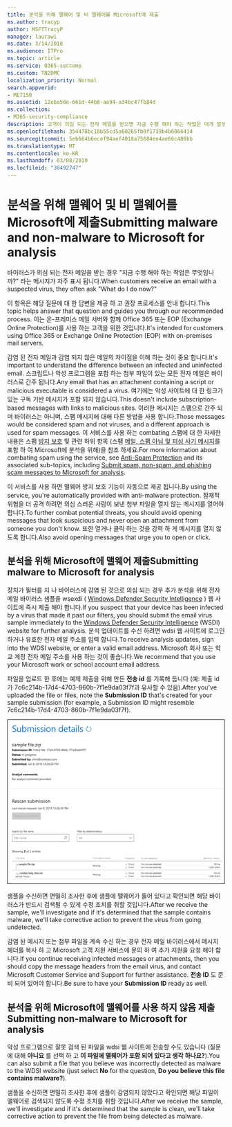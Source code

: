 ```yaml
---
title: 분석을 위해 맬웨어 및 비 맬웨어를 Microsoft에 제출
ms.author: tracyp
author: MSFTTracyP
manager: laurawi
ms.date: 3/14/2018
ms.audience: ITPro
ms.topic: article
ms.service: O365-seccomp
ms.custom: TN2DMC
localization_priority: Normal
search.appverid:
- MET150
ms.assetid: 12eba50e-661d-44b8-ae94-a34bc47fb84d
ms.collection:
- M365-security-compliance
description: 고객이 의심 되는 전자 메일을 받으면 지금 수행 해야 하는 작업은 대개 발생 합니다.
ms.openlocfilehash: 354478bc18b55cd5a60265fb0f1739b4b6066414
ms.sourcegitcommit: 5eb664b6ecef94aef4018a75684ee4ae66c486bb
ms.translationtype: MT
ms.contentlocale: ko-KR
ms.lasthandoff: 03/08/2019
ms.locfileid: "30492747"
---
```

# <a name="submitting-malware-and-non-malware-to-microsoft-for-analysis"></a><span data-ttu-id="b90e6-103">분석을 위해 맬웨어 및 비 맬웨어를 Microsoft에 제출</span><span class="sxs-lookup"><span data-stu-id="b90e6-103">Submitting malware and non-malware to Microsoft for analysis</span></span>

<span data-ttu-id="b90e6-104">바이러스가 의심 되는 전자 메일을 받는 경우 "지금 수행 해야 하는 작업은 무엇입니까?" 라는 메시지가 자주 표시 됩니다.</span><span class="sxs-lookup"><span data-stu-id="b90e6-104">When customers receive an email with a suspected virus, they often ask "What do I do now?"</span></span>
  
<span data-ttu-id="b90e6-105">이 항목은 해당 질문에 대 한 답변을 제공 하 고 권장 프로세스를 안내 합니다.</span><span class="sxs-lookup"><span data-stu-id="b90e6-105">This topic helps answer that question and guides you through our recommended process.</span></span> <span data-ttu-id="b90e6-106">이는 온-프레미스 메일 서버와 함께 Office 365 또는 EOP (Exchange Online Protection)를 사용 하는 고객을 위한 것입니다.</span><span class="sxs-lookup"><span data-stu-id="b90e6-106">It's intended for customers using Office 365 or Exchange Online Protection (EOP) with on-premises mail servers.</span></span>
  
<span data-ttu-id="b90e6-107">감염 된 전자 메일과 감염 되지 않은 메일의 차이점을 이해 하는 것이 중요 합니다.</span><span class="sxs-lookup"><span data-stu-id="b90e6-107">It's important to understand the difference between an infected and uninfected email.</span></span> <span data-ttu-id="b90e6-108">스크립트나 악성 프로그램을 포함 하는 첨부 파일이 있는 모든 전자 메일은 바이러스로 간주 됩니다.</span><span class="sxs-lookup"><span data-stu-id="b90e6-108">Any email that has an attachment containing a script or malicious executable is considered a virus.</span></span> <span data-ttu-id="b90e6-109">여기에는 악성 사이트에 대 한 링크가 있는 구독 기반 메시지가 포함 되지 않습니다.</span><span class="sxs-lookup"><span data-stu-id="b90e6-109">This doesn't include subscription-based messages with links to malicious sites.</span></span> <span data-ttu-id="b90e6-110">이러한 메시지는 스팸으로 간주 되며 바이러스는 아니며, 스팸 메시지에 대해 다른 방법을 사용 합니다.</span><span class="sxs-lookup"><span data-stu-id="b90e6-110">Those messages would be considered spam and not viruses, and a different approach is used for spam messages.</span></span> <span data-ttu-id="b90e6-111">이 서비스를 사용 하는 combating 스팸에 대 한 자세한 내용은 스팸 [방지 보호](anti-spam-and-anti-malware-protection.md) 및 관련 하위 항목 (스팸 [메일, 스팸 아님 및 피싱 사기 메시지](submit-spam-non-spam-and-phishing-scam-messages-to-microsoft-for-analysis.md)를 포함 하 여 Microsoft에 분석을 위해)을 참조 하세요.</span><span class="sxs-lookup"><span data-stu-id="b90e6-111">For more information about combating spam using the service, see [Anti-Spam Protection](anti-spam-and-anti-malware-protection.md) and its associated sub-topics, including [Submit spam, non-spam, and phishing scam messages to Microsoft for analysis](submit-spam-non-spam-and-phishing-scam-messages-to-microsoft-for-analysis.md).</span></span> 
  
<span data-ttu-id="b90e6-112">이 서비스를 사용 하면 맬웨어 방지 보호 기능이 자동으로 제공 됩니다.</span><span class="sxs-lookup"><span data-stu-id="b90e6-112">By using the service, you're automatically provided with anti-malware protection.</span></span> <span data-ttu-id="b90e6-113">잠재적 위협을 더 공격 하려면 의심 스러운 사람이 보낸 첨부 파일을 열지 않는 메시지를 열어야 합니다.</span><span class="sxs-lookup"><span data-stu-id="b90e6-113">To further combat potential threats, you should avoid opening messages that look suspicious and never open an attachment from someone you don't know.</span></span> <span data-ttu-id="b90e6-114">또한 열거나 클릭 하는 것을 강력 하 게 메시지를 열지 않도록 합니다.</span><span class="sxs-lookup"><span data-stu-id="b90e6-114">Also avoid opening messages that urge you to open or click.</span></span>
  
## <a name="submitting-malware-to-microsoft-for-analysis"></a><span data-ttu-id="b90e6-115">분석을 위해 Microsoft에 맬웨어 제출</span><span class="sxs-lookup"><span data-stu-id="b90e6-115">Submitting malware to Microsoft for analysis</span></span>

<span data-ttu-id="b90e6-116">장치가 필터를 지 나 바이러스에 감염 된 것으로 의심 되는 경우 추가 분석을 위해 전자 메일 바이러스 샘플을 wsexdi ( [Windows Defender Security Intelligence](https://www.microsoft.com/wdsi/filesubmission) ) 웹 사이트에 즉시 제출 해야 합니다.</span><span class="sxs-lookup"><span data-stu-id="b90e6-116">If you suspect that your device has been infected by a virus that made it past our filters, you should submit the email virus sample immediately to the [Windows Defender Security Intelligence](https://www.microsoft.com/wdsi/filesubmission) (WSDI) website for further analysis.</span></span> <span data-ttu-id="b90e6-117">분석 업데이트를 수신 하려면 wdsi 웹 사이트에 로그인 하거나 유효한 전자 메일 주소를 입력 합니다.</span><span class="sxs-lookup"><span data-stu-id="b90e6-117">To receive analysis updates, sign into the WDSI website, or enter a valid email address.</span></span> <span data-ttu-id="b90e6-118">Microsoft 회사 또는 학교 계정 전자 메일 주소를 사용 하는 것이 좋습니다.</span><span class="sxs-lookup"><span data-stu-id="b90e6-118">We recommend that you use your Microsoft work or school account email address.</span></span> 
  
<span data-ttu-id="b90e6-119">파일을 업로드 한 후에는 예제 제출을 위해 만든 **전송 id** 를 기록해 둡니다 (예: 제출 id가 7c6c214b-17d4-4703-860b-7f1e9da03f7f과 유사할 수 있음).</span><span class="sxs-lookup"><span data-stu-id="b90e6-119">After you've uploaded the file or files, note the **Submission ID** that's created for your sample submission (for example, a Submission ID might resemble 7c6c214b-17d4-4703-860b-7f1e9da03f7f).</span></span> 
  
![Windows Defender 보안 인텔리전스 웹 사이트의 전송 세부 정보](media/EOP-Malware-Protection-Center.png)
  
<span data-ttu-id="b90e6-121">샘플을 수신하면 면밀히 조사한 후에 샘플에 맬웨어가 들어 있다고 확인되면 해당 바이러스가 반드시 검색될 수 있게 수정 조치를 취할 것입니다.</span><span class="sxs-lookup"><span data-stu-id="b90e6-121">After we receive the sample, we'll investigate and if it's determined that the sample contains malware, we'll take corrective action to prevent the virus from going undetected.</span></span>
  
<span data-ttu-id="b90e6-122">감염 된 메시지 또는 첨부 파일을 계속 수신 하는 경우 전자 메일 바이러스에서 메시지 헤더를 복사 하 고 Microsoft 고객 지원 서비스에 문의 하 여 추가 지원을 요청 해야 합니다.</span><span class="sxs-lookup"><span data-stu-id="b90e6-122">If you continue receiving infected messages or attachments, then you should copy the message headers from the email virus, and contact Microsoft Customer Service and Support for further assistance.</span></span> <span data-ttu-id="b90e6-123">**전송 ID** 도 준비 되어 있어야 합니다.</span><span class="sxs-lookup"><span data-stu-id="b90e6-123">Be sure to have your **Submission ID** ready as well.</span></span> 
  
## <a name="submitting-non-malware-to-microsoft-for-analysis"></a><span data-ttu-id="b90e6-124">분석을 위해 Microsoft에 맬웨어를 사용 하지 않음 제출</span><span class="sxs-lookup"><span data-stu-id="b90e6-124">Submitting non-malware to Microsoft for analysis</span></span>

<span data-ttu-id="b90e6-125">악성 프로그램으로 잘못 검색 된 파일을 wdsi 웹 사이트에 전송할 수도 있습니다 (질문에 대해 **아니요** 를 선택 하 고 **이 파일에 맬웨어가 포함 되어 있다고 생각 하나요?**).</span><span class="sxs-lookup"><span data-stu-id="b90e6-125">You can also submit a file that you believe was incorrectly detected as malware to the WDSI website (just select **No** for the question, **Do you believe this file contains malware?**).</span></span>
  
<span data-ttu-id="b90e6-126">샘플을 수신하면 면밀히 조사한 후에 샘플이 감염되지 않았다고 확인되면 해당 파일이 맬웨어로 검색되지 않도록 수정 조치를 취할 것입니다.</span><span class="sxs-lookup"><span data-stu-id="b90e6-126">After we receive the sample, we'll investigate and if it's determined that the sample is clean, we'll take corrective action to prevent the file from being detected as malware.</span></span>
  

